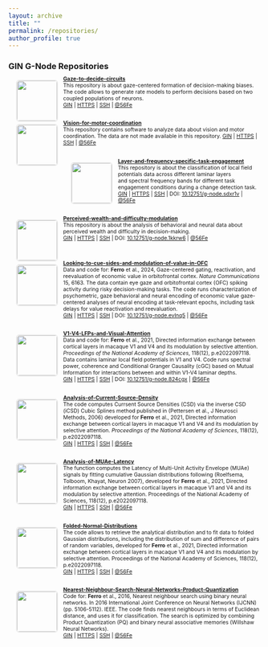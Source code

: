 ```yaml
---
layout: archive
title: ""
permalink: /repositories/
author_profile: true
---
```

 
<h3>GIN G-Node Repositories</h3>

<a target="_blank" href="https://gin.g-node.org/56Fe/Gaze-to-decision-circuitry"><img style="width:80px; float:left; margin-right: 2%; width: 80px; float: left; margin-left:3%; border: .15em solid #EEE; border-radius:.5em;" src="https://gin.g-node.org/repo-avatars/12269"> </a>
 <div style="margin-bottom:3em; margin-top:-8px; font-size:.75em"><a target="_blank" href="https://gin.g-node.org/56Fe/Gaze-to-decision-circuitry"><b style="font-size:1em">Gaze-to-decide-circuits</b> <br> </a>
  This repository is about gaze-centered formation of decision-making biases. The code allows to generate rate models to perform decisions based on two coupled populations of neurons. <br>
  <a target="_blank" href="https://gin.g-node.org/56Fe/Gaze-to-decision-circuitry">GIN</a> | <a target="_blank"  href="https://gin.g-node.org/56Fe/Gaze-to-decision-circuitry">HTTPS</a> | <a target="_blank" href="https://gin.g-node.org/56Fe/Gaze-to-decision-circuitry">SSH</a> <!--| DOI: <a target="_blank" href="https://doi.gin.g-node.org/10.12751/g-node.sdxr1v/">10.12751/g-node.sdxr1v</a> -->| <a target="_blank" href="https://gin.g-node.org/56Fe/">@56Fe</a>
 </div> 

 <a target="_blank" href="https://gin.g-node.org/56Fe/Vision-for-motor-coordination"><img style="width:80px; float:left; margin-right: 2%; width: 80px; float: left; margin-left:3%; border: .15em solid #EEE; border-radius:.5em;" src="https://gin.g-node.org/repo-avatars/12270"> </a>
 <div style="margin-bottom:3em; margin-top:-8px; font-size:.75em"><a target="_blank" href="https://gin.g-node.org/56Fe/Vision-for-motor-coordination"><b style="font-size:1em">Vision-for-motor-coordination</b> <br> </a>
  This repository contains software to analyze data about vision and motor coordination. The data are not made available in this repository.
   <a target="_blank" href="https://gin.g-node.org/56Fe/Vision-for-motor-coordination">GIN</a> | <a target="_blank"  href="https://gin.g-node.org/56Fe/Vision-for-motor-coordination">HTTPS</a> | <a target="_blank" href="https://gin.g-node.org/56Fe/Vision-for-motor-coordination">SSH</a> <!--| DOI: <a target="_blank" href="https://doi.gin.g-node.org/10.12751/g-node.sdxr1v/">10.12751/g-node.sdxr1v</a> -->| <a target="_blank" href="https://gin.g-node.org/56Fe/">@56Fe</a>
 </div> 

<a target="_blank" href="https://gin.g-node.org/56Fe/Layer-and-frequency-specific-task-engagement"><img style="width:80px; float:left; margin-right: 2%; width: 80px; float: left; margin-left:3%; border: .15em solid #EEE; border-radius:.5em;" src="https://gin.g-node.org/repo-avatars/10487"> </a>
 <div style="margin-bottom:3em; margin-top:-8px; font-size:.75em"><a target="_blank" href="https://gin.g-node.org/56Fe/Layer-and-frequency-specific-task-engagement"><b style="font-size:1em">Layer-and-frequency-specific-task-engagement</b> <br> </a>
  This repository is about the classification of local field potentials data across different laminar layers <br>and spectral frequency bands for different task engagement conditions during a change detection task. <br>
  <a target="_blank" href="https://gin.g-node.org/56Fe/Layer-and-frequency-specific-task-engagement">GIN</a> | <a target="_blank"  href="https://gin.g-node.org/56Fe/Layer-and-frequency-specific-task-engagement">HTTPS</a> | <a target="_blank" href="https://gin.g-node.org/56Fe/Layer-and-frequency-specific-task-engagement">SSH</a> | DOI: <a target="_blank" href="https://doi.gin.g-node.org/10.12751/g-node.sdxr1v/">10.12751/g-node.sdxr1v</a> | <a target="_blank" href="https://gin.g-node.org/56Fe/">@56Fe</a>
 </div> 

<a target="_blank" href="https://gin.g-node.org/56Fe/Perceived-wealth-and-difficulty-modulation"><img style="width:80px; float:left; margin-right: 2%; width: 80px; float: left; margin-left:3%; border: .15em solid #EEE; border-radius:.5em;" src="https://gin.g-node.org/repo-avatars/11343"> </a>
 <div style="margin-bottom:3em; margin-top:-8px; font-size:.75em"><a target="_blank" href="https://gin.g-node.org/56Fe/Perceived-wealth-and-difficulty-modulation"><b style="font-size:1em">Perceived-wealth-and-difficulty-modulation</b> <br> </a>
  This repository is about the analysis of behavioral and neural data about perceived wealth and difficulty in decision-making. <br>
  <a target="_blank" href="https://gin.g-node.org/56Fe/Perceived-wealth-and-difficulty-modulation">GIN</a> | <a target="_blank" href="https://gin.g-node.org/56Fe/Perceived-wealth-and-difficulty-modulation">HTTPS</a> | <a target="_blank" href="https://gin.g-node.org/56Fe/Perceived-wealth-and-difficulty-modulation">SSH</a> | DOI: <a target="_blank" href="https://doi.org/10.12751/g-node.1kkrw6">10.12751/g-node.1kkrw6</a> | <a target="_blank" href="https://gin.g-node.org/56Fe/">@56Fe</a> <br><br>
 </div> 

<a target="_blank" href="https://gin.g-node.org/56Fe/Looking-to-cue-sides-and-modulation-of-value-in-OFC"><img style="width:80px; float:left; margin-bottom:20px; margin-right: 2%; width: 80px; float: left; margin-left:3%; border: .15em solid #EEE; border-radius:.5em;" src="https://gin.g-node.org/repo-avatars/9295"> </a>
 <div style="margin-bottom:3em; margin-top:-8px; font-size:.75em"><a target="_blank" href="https://gin.g-node.org/56Fe/Looking-to-cue-sides-and-modulation-of-value-in-OFC"><b style="font-size:1em">Looking-to-cue-sides-and-modulation-of-value-in-OFC</b> <br> </a>
  Data and code for: <b>Ferro</b> et al., 2024, Gaze-centered gating, reactivation, and reevaluation of economic value in orbitofrontal cortex. <i>Nature Communications</i> 15, 6163. The data contain eye gaze and orbitofrontal cortex (OFC) spiking activity during risky decision-making tasks. The code runs characterization of psychometric, gaze behavioral and neural encoding of economic value gaze-centered analyses of neural encoding at task-relevant epochs, including task delays for value reactivation and reevaluation. <br>
  <a target="_blank" href="https://gin.g-node.org/56Fe/Looking-to-cue-sides-and-modulation-of-value-in-OFC">GIN</a> | <a target="_blank" href="https://gin.g-node.org/56Fe/Looking-to-cue-sides-and-modulation-of-value-in-OFC">HTTPS</a> | <a target="_blank" href="https://gin.g-node.org/56Fe/Looking-to-cue-sides-and-modulation-of-value-in-OFC">SSH</a> | DOI: <a target="_blank" href="https://doi.org/10.12751/g-node.evlnq5">10.12751/g-node.evlnq5</a> | <a target="_blank" href="https://gin.g-node.org/56Fe/">@56Fe</a>
 </div> 

<a target="_blank" href="https://gin.g-node.org/56Fe/V1-V4-LFPs-and-Visual-Attention"><img style="width:80px; float:left; margin-bottom:20px; margin-right: 2%; width: 80px; float: left; margin-left:3%; border: .15em solid #EEE; border-radius:.5em;" src="https://gin.g-node.org/repo-avatars/2351"> </a>
 <div style="margin-bottom:3em; margin-top:-8px; font-size:.75em"><a target="_blank" href="https://gin.g-node.org/56Fe/V1-V4-LFPs-and-Visual-Attention"><b style="font-size:1em">V1-V4-LFPs-and-Visual-Attention</b> <br> </a>
  Data and code for: <b>Ferro</b> et al., 2021, Directed information exchange between cortical layers in macaque V1 and V4 and its modulation by selective attention. <i>Proceedings of the National Academy of Sciences</i>, 118(12), p.e2022097118. Data contains laminar local field potentials in V1 and V4. Code runs spectral power, coherence and Conditional Granger Causality (cGC) based on Mutual Information for interactions between and within V1-V4 laminar depths.  <br>
  <a target="_blank" href="https://gin.g-node.org/56Fe/V1-V4-LFPs-and-Visual-Attention">GIN</a> | <a target="_blank" href="https://gin.g-node.org/56Fe/V1-V4-LFPs-and-Visual-Attention">HTTPS</a> | <a target="_blank" href="https://gin.g-node.org/56Fe/V1-V4-LFPs-and-Visual-Attention">SSH</a> | DOI: <a target="_blank" href="https://doi.gin.g-node.org/10.12751/g-node.824cgx/">10.12751/g-node.824cgx</a> | <a target="_blank" href="https://gin.g-node.org/56Fe/">@56Fe</a>
 </div> 

<a target="_blank" href="https://gin.g-node.org/56Fe/Analysis-of-Current-Source-Density"><img style="width:80px; float:left; margin-right: 2%; width: 80px; float: left; margin-left:3%; border: .15em solid #EEE; border-radius:.5em;" src="https://gin.g-node.org/repo-avatars/3915"> </a>
 <div style="margin-bottom:3em; margin-top:-8px; font-size:.75em"><a target="_blank" href="https://gin.g-node.org/56Fe/Analysis-of-Current-Source-Density"><b style="font-size:1em">Analysis-of-Current-Source-Density</b> <br> </a>
  The code computes Currsent Source Densities (CSD) via the inverse CSD (iCSD) Cubic Splines method published in (Pettersen et al., J Neurosci Methods, 2006) developed for <b>Ferro</b> et al., 2021, Directed information exchange between cortical layers in macaque V1 and V4 and its modulation by selective attention. <i>Proceedings of the National Academy of Sciences</i>, 118(12), p.e2022097118.<br>
  <a target="_blank" href="https://gin.g-node.org/56Fe/Analysis-of-Current-Source-Density">GIN</a> | <a target="_blank" href="https://gin.g-node.org/56Fe/Analysis-of-Current-Source-Density">HTTPS</a> | <a target="_blank" href="https://gin.g-node.org/56Fe/Analysis-of-Current-Source-Density">SSH</a> | <a target="_blank" href="https://gin.g-node.org/56Fe/">@56Fe</a>
 </div> 

<a target="_blank" href="https://gin.g-node.org/56Fe/Analysis-of-MUAe-Latency"><img style="width:80px; float:left; margin-right: 2%; width: 80px; float: left; margin-left:3%; border: .15em solid #EEE; border-radius:.5em;" src="https://gin.g-node.org/repo-avatars/3914"> </a>
 <div style="margin-bottom:3em; margin-top:-8px; font-size:.75em"><a target="_blank" href="https://gin.g-node.org/56Fe/Analysis-of-MUAe-Latency"><b style="font-size:1em">Analysis-of-MUAe-Latency</b> <br> </a>
  The function computes the Latency of Multi-Unit Activity Envelope (MUAe) signals by fitting cumulative Gaussian distributions following (Roelfsema, Tolboom, Khayat, Neuron 2007), developed for <b>Ferro</b> et al., 2021, Directed information exchange between cortical layers in macaque V1 and V4 and its modulation by selective attention. Proceedings of the National Academy of Sciences, 118(12), p.e2022097118.<br>
  <a target="_blank" href="https://gin.g-node.org/56Fe/Analysis-of-MUAe-Latency">GIN</a> | <a target="_blank" href="https://gin.g-node.org/56Fe/Analysis-of-MUAe-Latency">HTTPS</a> | <a target="_blank" href="https://gin.g-node.org/56Fe/Analysis-of-MUAe-Latency">SSH</a> | <a target="_blank" href="https://gin.g-node.org/56Fe/">@56Fe</a>
 </div> 

<a target="_blank" href="https://gin.g-node.org/56Fe/Folded-Normal-Distributions"><img style="width:80px; float:left; margin-right: 2%; width: 80px; float: left; margin-left:3%; border: .15em solid #EEE; border-radius:.5em;" src="https://gin.g-node.org/repo-avatars/3925"> </a>
 <div style="margin-bottom:3em; margin-top:-8px; font-size:.75em"><a target="_blank" href="https://gin.g-node.org/56Fe/Folded-Normal-Distributions"><b style="font-size:1em">Folded-Normal-Distributions</b> <br> </a>
  The code allows to retrieve the analytical distribution and to fit data to folded Gaussian distributions, including the distribution of sum and difference of pairs of random variables, developed for <b>Ferro</b> et al., 2021, Directed information exchange between cortical layers in macaque V1 and V4 and its modulation by selective attention. Proceedings of the National Academy of Sciences, 118(12), p.e2022097118.<br>
  <a target="_blank" href="https://gin.g-node.org/56Fe/Folded-Normal-Distributions">GIN</a> | <a target="_blank" href="https://gin.g-node.org/56Fe/Folded-Normal-Distributions">HTTPS</a> | <a target="_blank" href="https://gin.g-node.org/56Fe/Folded-Normal-Distributions">SSH</a> | <a target="_blank" href="https://gin.g-node.org/56Fe/">@56Fe</a>
 </div> 


<a target="_blank" href="https://gin.g-node.org/56Fe/Nearest-Neighbour-Search-Neural-Networks-Product-Quantization"><img style="width:80px; float:left; margin-right: 2%; width: 80px; float: left; margin-left:3%; border: .15em solid #EEE; border-radius:.5em;" src="https://gin.g-node.org/repo-avatars/10491"> </a>
 <div style="margin-bottom:3em; margin-top:-8px; font-size:.75em"><a target="_blank" href="https://gin.g-node.org/56Fe/Nearest-Neighbour-Search-Neural-Networks-Product-Quantization"><b style="font-size:1em">Nearest-Neighbour-Search-Neural-Networks-Product-Quantization</b> <br> </a>
  Code for: <b>Ferro</b> et al., 2016, Nearest neighbour search using binary neural networks. In 2016 International Joint Conference on Neural Networks (IJCNN) (pp. 5106-5112). IEEE. The code finds nearest neighbours in terms of Euclidean distance, and uses it for classification. The search is optimized by combining Product Quantization (PQ) and binary neural associative memories (Willshaw Neural Networks).  <br>
  <a target="_blank" href="https://gin.g-node.org/56Fe/Nearest-Neighbour-Search-Neural-Networks-Product-Quantization">GIN</a> | <a target="_blank" href="https://gin.g-node.org/56Fe/Nearest-Neighbour-Search-Neural-Networks-Product-Quantization">HTTPS</a> | <a target="_blank" href="https://gin.g-node.org/56Fe/Nearest-Neighbour-Search-Neural-Networks-Product-Quantization">SSH</a> | <a target="_blank" href="https://gin.g-node.org/56Fe/">@56Fe</a>
 </div> 
